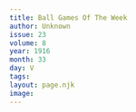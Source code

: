 ```yaml
---
title: Ball Games Of The Week
author: Unknown
issue: 23
volume: 8
year: 1916
month: 33
day: V
tags:
layout: page.njk
image:
---
```


